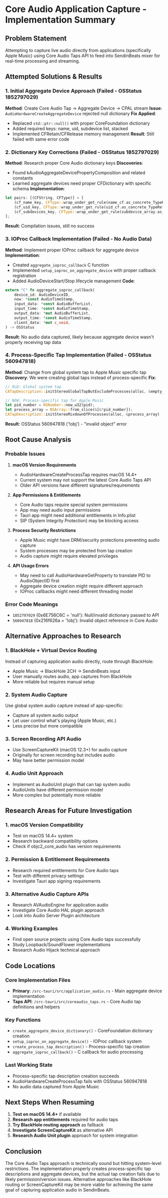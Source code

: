 # Core Audio Application Capture - Implementation Summary

## Problem Statement
Attempting to capture live audio directly from applications (specifically Apple Music) using Core Audio Taps API to feed into SendinBeats mixer for real-time processing and streaming.

## Attempted Solutions & Results

### 1. Initial Aggregate Device Approach (Failed - OSStatus 1852797029)
**Method**: Create Core Audio Tap → Aggregate Device → CPAL stream
**Issue**: `AudioHardwareCreateAggregateDevice` rejected null dictionary
**Fix Applied**: 
- Replaced `std::ptr::null()` with proper CoreFoundation dictionary
- Added required keys: name, uid, subdevice list, stacked
- Implemented CFRetain/CFRelease memory management
**Result**: Still failed with same error code

### 2. Dictionary Key Corrections (Failed - OSStatus 1852797029)  
**Method**: Research proper Core Audio dictionary keys
**Discoveries**: 
- Found kAudioAggregateDevicePropertyComposition and related constants
- Learned aggregate devices need proper CFDictionary with specific schema
**Implementation**:
```rust
let pairs: [(CFString, CFType)] = [
    (cf_name_key, CFType::wrap_under_get_rule(name_cf.as_concrete_TypeRef())),
    (cf_uid_key, CFType::wrap_under_get_rule(uid_cf.as_concrete_TypeRef())),
    (cf_subdevices_key, CFType::wrap_under_get_rule(subdevice_array.as_concrete_TypeRef())),
];
```
**Result**: Compilation issues, still no success

### 3. IOProc Callback Implementation (Failed - No Audio Data)
**Method**: Implement proper IOProc callback for aggregate device
**Implementation**:
- Created `aggregate_ioproc_callback` C function
- Implemented `setup_ioproc_on_aggregate_device` with proper callback registration
- Added AudioDeviceStart/Stop lifecycle management
**Code**:
```rust
extern "C" fn aggregate_ioproc_callback(
    device_id: AudioDeviceID,
    now: *const AudioTimeStamp,
    input_data: *const AudioBufferList,
    input_time: *const AudioTimeStamp,
    output_data: *mut AudioBufferList,
    output_time: *const AudioTimeStamp,
    client_data: *mut c_void,
) -> OSStatus
```
**Result**: No audio data captured, likely because aggregate device wasn't properly receiving tap data

### 4. Process-Specific Tap Implementation (Failed - OSStatus 560947818)
**Method**: Change from global system tap to Apple Music specific tap
**Discovery**: We were creating global taps instead of process-specific
**Fix**:
```rust
// OLD: Global system tap
CATapDescription::initStereoGlobalTapButExcludeProcesses(alloc, &empty_array)

// NEW: Process-specific tap for Apple Music
let pid_number = NSNumber::new_u32(pid);
let process_array = NSArray::from_slice(&[&*pid_number]);
CATapDescription::initStereoMixdownOfProcesses(alloc, &process_array)
```
**Result**: OSStatus 560947818 ('!obj') - "invalid object" error

## Root Cause Analysis

### Probable Issues

1. **macOS Version Requirements**
   - AudioHardwareCreateProcessTap requires macOS 14.4+
   - Current system may not support the latest Core Audio Taps API
   - Older API versions have different signatures/requirements

2. **App Permissions & Entitlements**
   - Core Audio taps require special system permissions
   - App may need audio input permissions
   - Tauri app might need additional entitlements in Info.plist
   - SIP (System Integrity Protection) may be blocking access

3. **Process Security Restrictions**  
   - Apple Music might have DRM/security protections preventing audio capture
   - System processes may be protected from tap creation
   - Audio capture might require elevated privileges

4. **API Usage Errors**
   - May need to call AudioHardwareGetProperty to translate PID to AudioObjectID first  
   - Aggregate device creation might require different approach
   - IOProc callbacks might need different threading model

### Error Code Meanings
- `1852797029` (0x6E756C6C = 'null'): Null/invalid dictionary passed to API
- `560947818` (0x216f626a = '!obj'): Invalid object reference in Core Audio

## Alternative Approaches to Research

### 1. BlackHole + Virtual Device Routing
Instead of capturing application audio directly, route through BlackHole:
- Apple Music → BlackHole 2CH → SendinBeats input
- User manually routes audio, app captures from BlackHole
- More reliable but requires manual setup

### 2. System Audio Capture
Use global system audio capture instead of app-specific:
- Capture all system audio output  
- Let user control what's playing (Apple Music, etc.)
- Less precise but more compatible

### 3. Screen Recording API Audio
- Use ScreenCaptureKit (macOS 12.3+) for audio capture
- Originally for screen recording but includes audio
- May have better permission model

### 4. Audio Unit Approach
- Implement as AudioUnit plugin that can tap system audio
- AudioUnits have different permission model
- More complex but potentially more reliable

## Research Areas for Future Investigation

### 1. macOS Version Compatibility
- Test on macOS 14.4+ system
- Research backward compatibility options
- Check if objc2_core_audio has version requirements

### 2. Permission & Entitlement Requirements
- Research required entitlements for Core Audio taps
- Test with different privacy settings
- Investigate Tauri app signing requirements

### 3. Alternative Audio Capture APIs
- Research AVAudioEngine for application audio
- Investigate Core Audio HAL plugin approach
- Look into Audio Server Plugin architecture

### 4. Working Examples
- Find open source projects using Core Audio taps successfully
- Study Loopback/SoundFlower implementations
- Research Audio Hijack technical approach

## Code Locations

### Core Implementation Files
- **Primary**: `/src-tauri/src/application_audio.rs` - Main aggregate device implementation
- **Taps API**: `/src-tauri/src/coreaudio_taps.rs` - Core Audio tap definitions and helpers

### Key Functions
- `create_aggregate_device_dictionary()` - CoreFoundation dictionary creation
- `setup_ioproc_on_aggregate_device()` - IOProc callback system  
- `create_process_tap_description()` - Process-specific tap creation
- `aggregate_ioproc_callback()` - C callback for audio processing

### Last Working State
- Process-specific tap description creation succeeds
- AudioHardwareCreateProcessTap fails with OSStatus 560947818
- No audio data captured from Apple Music

## Next Steps When Resuming

1. **Test on macOS 14.4+** if available
2. **Research app entitlements** required for audio taps  
3. **Try BlackHole routing approach** as fallback
4. **Investigate ScreenCaptureKit** as alternative API
5. **Research Audio Unit plugin** approach for system integration

## Conclusion

The Core Audio Taps approach is technically sound but hitting system-level restrictions. The implementation properly creates process-specific tap descriptions and aggregate devices, but the actual tap creation fails due to likely permission/version issues. Alternative approaches like BlackHole routing or ScreenCaptureKit may be more viable for achieving the same goal of capturing application audio in SendinBeats.